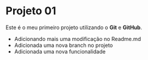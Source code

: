 # Projeto 01

Este é o meu primeiro projeto utilizando o **Git** e **GitHub**.

- Adicionando mais uma modificação no Readme.md
- Adicionada uma nova branch no projeto
- Adicionada uma nova funcionalidade
